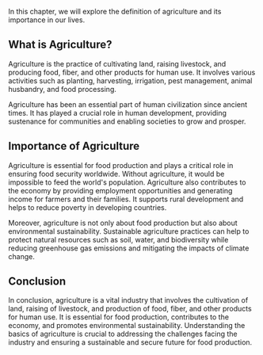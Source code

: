 
In this chapter, we will explore the definition of agriculture and its importance in our lives.

What is Agriculture?
--------------------

Agriculture is the practice of cultivating land, raising livestock, and producing food, fiber, and other products for human use. It involves various activities such as planting, harvesting, irrigation, pest management, animal husbandry, and food processing.

Agriculture has been an essential part of human civilization since ancient times. It has played a crucial role in human development, providing sustenance for communities and enabling societies to grow and prosper.

Importance of Agriculture
-------------------------

Agriculture is essential for food production and plays a critical role in ensuring food security worldwide. Without agriculture, it would be impossible to feed the world's population. Agriculture also contributes to the economy by providing employment opportunities and generating income for farmers and their families. It supports rural development and helps to reduce poverty in developing countries.

Moreover, agriculture is not only about food production but also about environmental sustainability. Sustainable agriculture practices can help to protect natural resources such as soil, water, and biodiversity while reducing greenhouse gas emissions and mitigating the impacts of climate change.

Conclusion
----------

In conclusion, agriculture is a vital industry that involves the cultivation of land, raising of livestock, and production of food, fiber, and other products for human use. It is essential for food production, contributes to the economy, and promotes environmental sustainability. Understanding the basics of agriculture is crucial to addressing the challenges facing the industry and ensuring a sustainable and secure future for food production.
